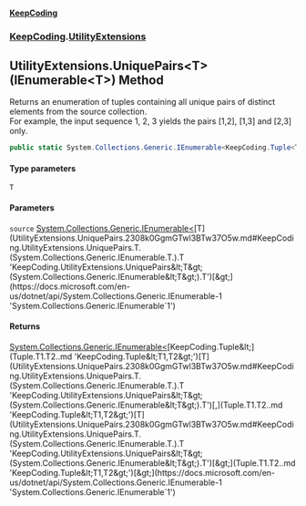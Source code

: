 #### [KeepCoding](index.md 'index')
### [KeepCoding](KeepCoding.md 'KeepCoding').[UtilityExtensions](UtilityExtensions.md 'KeepCoding.UtilityExtensions')
## UtilityExtensions.UniquePairs&lt;T&gt;(IEnumerable&lt;T&gt;) Method
Returns an enumeration of tuples containing all unique pairs of distinct elements from the source collection.  
For example, the input sequence 1, 2, 3 yields the pairs [1,2], [1,3] and [2,3] only.
```csharp
public static System.Collections.Generic.IEnumerable<KeepCoding.Tuple<T,T>> UniquePairs<T>(this System.Collections.Generic.IEnumerable<T> source);
```
#### Type parameters
<a name='KeepCoding.UtilityExtensions.UniquePairs.T.(System.Collections.Generic.IEnumerable.T.).T'></a>
`T`  
  
#### Parameters
<a name='KeepCoding.UtilityExtensions.UniquePairs.T.(System.Collections.Generic.IEnumerable.T.).source'></a>
`source` [System.Collections.Generic.IEnumerable&lt;](https://docs.microsoft.com/en-us/dotnet/api/System.Collections.Generic.IEnumerable-1 'System.Collections.Generic.IEnumerable`1')[T](UtilityExtensions.UniquePairs.2308k0GgmGTwl3BTw37O5w.md#KeepCoding.UtilityExtensions.UniquePairs.T.(System.Collections.Generic.IEnumerable.T.).T 'KeepCoding.UtilityExtensions.UniquePairs&lt;T&gt;(System.Collections.Generic.IEnumerable&lt;T&gt;).T')[&gt;](https://docs.microsoft.com/en-us/dotnet/api/System.Collections.Generic.IEnumerable-1 'System.Collections.Generic.IEnumerable`1')  
  
#### Returns
[System.Collections.Generic.IEnumerable&lt;](https://docs.microsoft.com/en-us/dotnet/api/System.Collections.Generic.IEnumerable-1 'System.Collections.Generic.IEnumerable`1')[KeepCoding.Tuple&lt;](Tuple.T1.T2..md 'KeepCoding.Tuple&lt;T1,T2&gt;')[T](UtilityExtensions.UniquePairs.2308k0GgmGTwl3BTw37O5w.md#KeepCoding.UtilityExtensions.UniquePairs.T.(System.Collections.Generic.IEnumerable.T.).T 'KeepCoding.UtilityExtensions.UniquePairs&lt;T&gt;(System.Collections.Generic.IEnumerable&lt;T&gt;).T')[,](Tuple.T1.T2..md 'KeepCoding.Tuple&lt;T1,T2&gt;')[T](UtilityExtensions.UniquePairs.2308k0GgmGTwl3BTw37O5w.md#KeepCoding.UtilityExtensions.UniquePairs.T.(System.Collections.Generic.IEnumerable.T.).T 'KeepCoding.UtilityExtensions.UniquePairs&lt;T&gt;(System.Collections.Generic.IEnumerable&lt;T&gt;).T')[&gt;](Tuple.T1.T2..md 'KeepCoding.Tuple&lt;T1,T2&gt;')[&gt;](https://docs.microsoft.com/en-us/dotnet/api/System.Collections.Generic.IEnumerable-1 'System.Collections.Generic.IEnumerable`1')  
